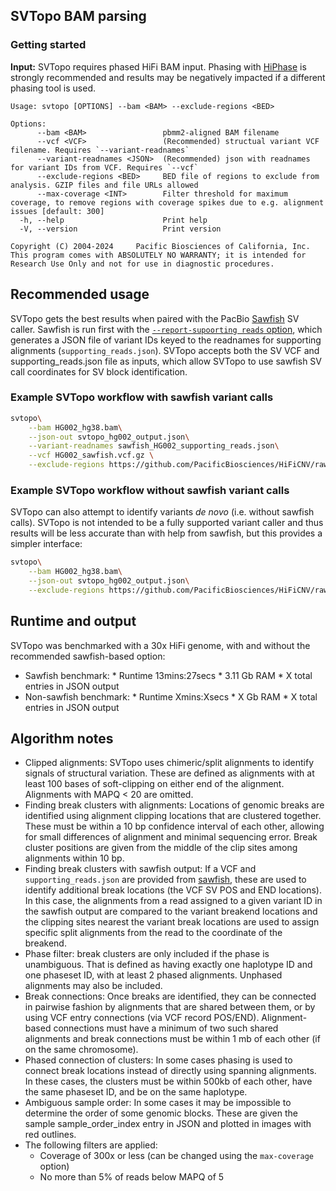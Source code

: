 ## SVTopo BAM parsing

### Getting started
**Input:** SVTopo requires phased HiFi BAM input. Phasing with [HiPhase](https://github.com/PacificBiosciences/HiPhase) is strongly recommended and results may be negatively impacted if a different phasing tool is used.

```
Usage: svtopo [OPTIONS] --bam <BAM> --exclude-regions <BED>

Options:
      --bam <BAM>                 pbmm2-aligned BAM filename
      --vcf <VCF>                 (Recommended) structual variant VCF filename. Requires `--variant-readnames`
      --variant-readnames <JSON>  (Recommended) json with readnames for variant IDs from VCF. Requires `--vcf`
      --exclude-regions <BED>     BED file of regions to exclude from analysis. GZIP files and file URLs allowed
      --max-coverage <INT>        Filter threshold for maximum coverage, to remove regions with coverage spikes due to e.g. alignment issues [default: 300]
  -h, --help                      Print help
  -V, --version                   Print version

Copyright (C) 2004-2024     Pacific Biosciences of California, Inc.
This program comes with ABSOLUTELY NO WARRANTY; it is intended for
Research Use Only and not for use in diagnostic procedures.
```

## Recommended usage
SVTopo gets the best results when paired with the PacBio [Sawfish](https://github.com/PacificBiosciences/sawfish) SV caller. Sawfish is run first with the [`--report-supoorting reads` option](https://github.com/PacificBiosciences/sawfish/blob/main/docs/user_guide.md#phasing), which generates a JSON file of variant IDs keyed to the readnames for supporting alignments (`supporting_reads.json`). SVTopo accepts both the SV VCF and supporting_reads.json file as inputs, which allow SVTopo to use sawfish SV call coordinates for SV block identification. 

### Example SVTopo workflow with sawfish variant calls
```bash
svtopo\
    --bam HG002_hg38.bam\
    --json-out svtopo_hg002_output.json\
    --variant-readnames sawfish_HG002_supporting_reads.json\
    --vcf HG002_sawfish.vcf.gz \
    --exclude-regions https://github.com/PacificBiosciences/HiFiCNV/raw/refs/heads/main/data/excluded_regions/cnv.excluded_regions.hg38.bed.gz
```

### Example SVTopo workflow without sawfish variant calls
SVTopo can also attempt to identify variants _de novo_ (i.e. without sawfish calls). SVTopo is not intended to be a fully supported variant caller and thus results will be less accurate than with help from sawfish, but this provides a simpler interface:
```bash
svtopo\
    --bam HG002_hg38.bam\
    --json-out svtopo_hg002_output.json\
    --exclude-regions https://github.com/PacificBiosciences/HiFiCNV/raw/refs/heads/main/data/excluded_regions/cnv.excluded_regions.hg38.bed.gz
```

## Runtime and output
SVTopo was benchmarked with a 30x HiFi genome, with and without the recommended sawfish-based option:

* Sawfish benchmark:
      * Runtime 13mins:27secs
      * 3.11 Gb RAM
      * X total entries in JSON output
* Non-sawfish benchmark:
      * Runtime Xmins:Xsecs
      * X Gb RAM
      * X total entries in JSON output
  
## Algorithm notes
* Clipped alignments: SVTopo uses chimeric/split alignments to identify signals of structural variation. These are defined as alignments with at least 100 bases of soft-clipping on either end of the alignment. Alignments with MAPQ < 20 are omitted.
* Finding break clusters with alignments: Locations of genomic breaks are identified using alignment clipping locations that are clustered together. These must be within a 10 bp confidence interval of each other, allowing for small differences of alignment and minimal sequencing error. Break cluster positions are given from the middle of the clip sites among alignments within 10 bp.
* Finding break clusters with sawfish output: If a VCF and `supporting_reads.json` are provided from [sawfish](https://github.com/PacificBiosciences/sawfish), these are used to identify additional break locations (the VCF SV POS and END locations). In this case, the alignments from a read assigned to a given variant ID in the sawfish output are compared to the variant breakend locations and the clipping sites nearest the variant break locations are used to assign specific split alignments from the read to the coordinate of the breakend.
* Phase filter: break clusters are only included if the phase is unambiguous. That is defined as having exactly one haplotype ID and one phaseset ID, with at least 2 phased alignments. Unphased alignments may also be included.
* Break connections: Once breaks are identified, they can be connected in pairwise fashion by alignments that are shared between them, or by using VCF entry connections (via VCF record POS/END). Alignment-based connections must have a minimum of two such shared alignments and break connections must be within 1 mb of each other (if on the same chromosome).
* Phased connection of clusters: In some cases phasing is used to connect break locations instead of directly using spanning alignments. In these cases, the clusters must be within 500kb of each other, have the same phaseset ID, and be on the same haplotype.
* Ambiguous sample order: In some cases it may be impossible to determine the order of some genomic blocks. These are given the sample sample_order_index entry in JSON and plotted in images with red outlines.
* The following filters are applied:
  * Coverage of 300x or less (can be changed using the `max-coverage` option)
  * No more than 5% of reads below MAPQ of 5
